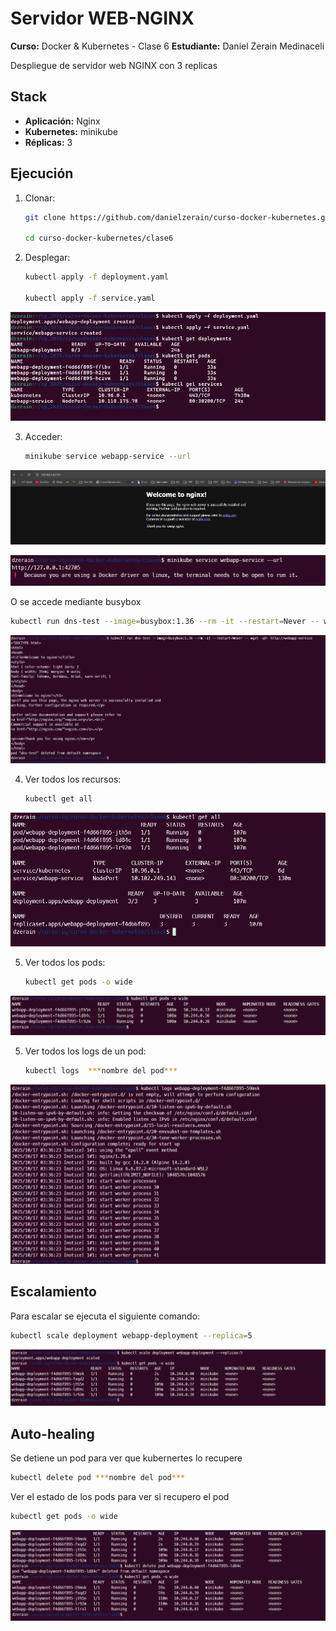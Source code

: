 # Servidor WEB-NGINX

**Curso:** Docker & Kubernetes - Clase 6
**Estudiante:** Daniel Zerain Medinaceli

Despliegue de servidor web NGINX con 3 replicas

## Stack

- **Aplicación:** Nginx 
- **Kubernetes:** minikube
- **Réplicas:** 3


## Ejecución

1. Clonar:
   ```bash
   git clone https://github.com/danielzerain/curso-docker-kubernetes.git
   
   cd curso-docker-kubernetes/clase6
   ```

2. Desplegar:
   ```bash
   kubectl apply -f deployment.yaml

   kubectl apply -f service.yaml
   ```

![desplegar](screenshots/captura9.png)


3. Acceder:
   ```bash
   minikube service webapp-service --url
   ```
![alt text](screenshots/captura6.png)

![alt text](screenshots/captura7.png)

O se accede mediante busybox

   ```bash
   kubectl run dns-test --image=busybox:1.36 --rm -it --restart=Never -- wget -qO- http://webapp-service
   ```

![alt text](screenshots/captura8.png)

4. Ver todos los recursos:
   ```bash
   kubectl get all
   ```

![alt text](screenshots/captura1.png)

5. Ver todos los pods:
   ```bash
   kubectl get pods -o wide
   ```
![alt text](screenshots/captura2.png)

5. Ver todos los logs de un pod:
   ```bash
   kubectl logs  ***nombre del pod***
   ```
![alt text](screenshots/captura5.png)


## Escalamiento

Para escalar se ejecuta el siguiente comando:
   ```bash
   kubectl scale deployment webapp-deployment --replica=5
   ```

![alt text](screenshots/captura3.png)


## Auto-healing

Se detiene un pod para ver que kubernertes lo recupere
   ```bash
   kubectl delete pod ***nombre del pod***
   ```

Ver el estado de los pods para ver si recupero el pod

   ```bash
   kubectl get pods -o wide
   ```


![alt text](screenshots/captura4.png)